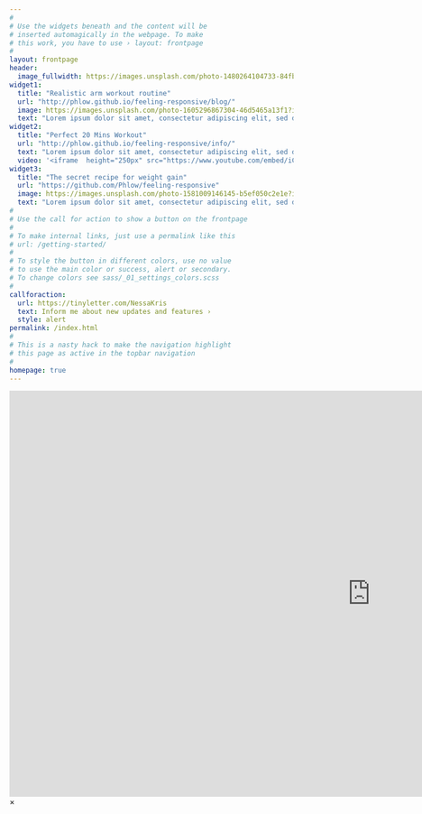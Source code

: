 ```yaml
---
#
# Use the widgets beneath and the content will be
# inserted automagically in the webpage. To make
# this work, you have to use › layout: frontpage
#
layout: frontpage
header:
  image_fullwidth: https://images.unsplash.com/photo-1480264104733-84fb0b925be3?ixlib=rb-4.0.3&ixid=M3wxMjA3fDB8MHxzZWFyY2h8Mjh8fGJvZHklMjBidWlsZGVyfGVufDB8fDB8fHww&auto=format&fit=crop&w=600&q=60
widget1:
  title: "Realistic arm workout routine"
  url: "http://phlow.github.io/feeling-responsive/blog/"
  image: https://images.unsplash.com/photo-1605296867304-46d5465a13f1?ixlib=rb-4.0.3&ixid=M3wxMjA3fDB8MHxzZWFyY2h8NXx8Ym9keSUyMGJ1aWxkZXJ8ZW58MHx8MHx8fDA%3D&auto=format&fit=crop&w=600&q=60
  text: "Lorem ipsum dolor sit amet, consectetur adipiscing elit, sed do eiusmod tempor incididunt ut labore et dolore magna aliqua. Ut enim ad minim veniam, quis nostrud exercitation ullamco laboris nisi ut aliquip ex ea commodo consequat."
widget2:
  title: "Perfect 20 Mins Workout"
  url: "http://phlow.github.io/feeling-responsive/info/"
  text: "Lorem ipsum dolor sit amet, consectetur adipiscing elit, sed do eiusmod tempor incididunt ut labore et dolore magna aliqua. Ut enim ad minim veniam, quis nostrud exercitation ullamco laboris nisi ut aliquip ex ea commodo consequat."
  video: '<iframe  height="250px" src="https://www.youtube.com/embed/iCQ2gC4DqJw" title="PERFECT 20 MIN FULL BODY WORKOUT FOR BEGINNERS (No Equipment)" frameborder="0" allow="accelerometer; autoplay; clipboard-write; encrypted-media; gyroscope; picture-in-picture; web-share" allowfullscreen></iframe>'
widget3:
  title: "The secret recipe for weight gain"
  url: "https://github.com/Phlow/feeling-responsive"
  image: https://images.unsplash.com/photo-1581009146145-b5ef050c2e1e?ixlib=rb-4.0.3&ixid=M3wxMjA3fDB8MHxzZWFyY2h8MTh8fGJvZHklMjBidWlsZGVyfGVufDB8fDB8fHww&auto=format&fit=crop&w=600&q=60
  text: "Lorem ipsum dolor sit amet, consectetur adipiscing elit, sed do eiusmod tempor incididunt ut labore et dolore magna aliqua. Ut enim ad minim veniam, quis nostrud exercitation ullamco laboris nisi ut aliquip ex ea commodo consequat."
#
# Use the call for action to show a button on the frontpage
#
# To make internal links, just use a permalink like this
# url: /getting-started/
#
# To style the button in different colors, use no value
# to use the main color or success, alert or secondary.
# To change colors see sass/_01_settings_colors.scss
#
callforaction:
  url: https://tinyletter.com/NessaKris
  text: Inform me about new updates and features ›
  style: alert
permalink: /index.html
#
# This is a nasty hack to make the navigation highlight
# this page as active in the topbar navigation
#
homepage: true
---
```


<div id="videoModal" class="reveal-modal large" data-reveal="">
  <div class="flex-video widescreen vimeo" style="display: block;">
    <iframe width="1280" height="720" src="https://www.youtube.com/embed/iCQ2gC4DqJw" title="PERFECT 20 MIN FULL BODY WORKOUT FOR BEGINNERS (No Equipment)" frameborder="0" allow="accelerometer; autoplay; clipboard-write; encrypted-media; gyroscope; picture-in-picture; web-share" allowfullscreen></iframe>
  </div>
  <a class="close-reveal-modal">&#215;</a>
</div>
